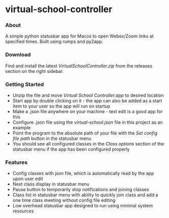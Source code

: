 # virtual-school-controller

### About ###
A simple python statusbar app for Macos to open Webex/Zoom links at specified times. 
Built using rumps and py2app.

### Download ###
Find and install the latest _VirtualSchoolController.zip_ from the releases section on the right sidebar.

### Getting Started ###
* Unzip the file and move _Virtual School Controller.app_ to desired location
* Start app by double clicking on it - the app can also be added as a start item to your user so the app will run on startup
* Make a .json file anywhere on your machine - text edit is a good app for this
* Configure .json file using the _virtual-school.json_ file in this project as an example
* Point the program to the absolute path of your file with the _Set config file path_ button in the statusbar menu
* You should see all configured classes in the _Class options_ section of the statusbar menu if the app has been configured properly

### Features ###
* Config classes with json file, which is automatically read by the app upon user edit
* Next class display in statusbar menu
* Pause button to temporarily stop notifications and joining classes
* Class list in statusbar menu with ability to quickly join class and add a one time class meeting without config file editing 
* Low overhead statusbar app designed to run using minimal system resources
